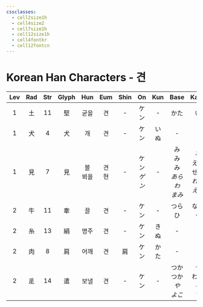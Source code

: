 ```yaml
---
cssclasses:
  - cell2size1h
  - cell4size2
  - cell7size1h
  - cell12size1h
  - cell4fontkr
  - cell12fontcn
---
```


# Korean Han Characters - 견

| Lev | Rad | Str | Glyph |   Hun   |  Eum   | Shin |     On     | Kun |             Base             |             Kana              | Simp |     Man      |  Can  |
| :-: | :-: | :-: | :---: | :-----: | :----: | :--: | :--------: | :-: | :--------------------------: | :---------------------------: | :--: | :----------: | :---: |
|  1  |  土  | 11  |   堅   |   굳을    |   견    |  -   |     ケン     |  -  |              かた              |               い               |  坚   |     jiān     | gin1  |
|  1  |  犬  |  4  |   犬   |    개    |   견    |  -   |     ケン     | いぬ  |              -               |               -               |  -   |     quǎn     | hyun2 |
|  1  |  見  |  7  |   見   | 볼<br>뵈올 | 견<br>현 |  -   | ケン<br>*ゲン* |  -  | み<br>み<br>み<br>*あらわ*<br>*まみ* | る<br>える<br>せる<br>*れる*<br>*える* |  见   | jiàn<br>xiàn | gin3  |
|  2  |  牛  | 11  |   牽   |    끌    |   견    |  -   |     ケン     |  -  |           つら<br>ひ            |            なる<br>く            |  牵   |     qiān     | hin1  |
|  2  |  糸  | 13  |   絹   |   명주    |   견    |  -   |     ケン     | きぬ  |              -               |               -               |  绢   |     juàn     | gyun3 |
|  2  |  肉  |  8  |   肩   |   어깨    |   견    |  肩   |     ケン     | かた  |              -               |               -               |  肩   |     jiān     | gin1  |
|  2  |  辵  | 14  |   遣   |   보낼    |   견    |  -   |     ケン     |  -  |   つか<br>つか<br>*や*<br>*よこ*    |     う<br>わす<br>*る*<br>*す*     |  -   |     qiǎn     | hin2  |

